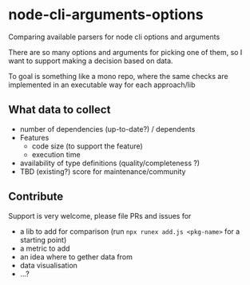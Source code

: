 # node-cli-arguments-options

Comparing available parsers for node cli options and arguments

There are so many options and arguments for picking one of them, so I want to support making a decision based on data.

To goal is something like a mono repo, where the same checks are implemented in an executable way for each approach/lib

## What data to collect

- number of dependencies (up-to-date?) / dependents
- Features
  - code size (to support the feature)
  - execution time
- availability of type definitions (quality/completeness ?)
- TBD (existing?) score for maintenance/community

## Contribute

Support is very welcome, please file PRs and issues for

- a lib to add for comparison (run `npx runex add.js <pkg-name>` for a starting point)
- a metric to add
- an idea where to gether data from
- data visualisation
- ...?
